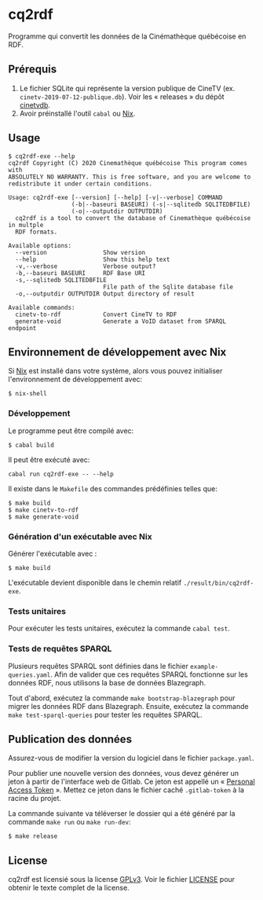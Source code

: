 # cq2rdf

Programme qui convertit les données de la Cinémathèque québécoise en RDF.

## Prérequis

1. Le fichier SQLite qui représente la version publique de CineTV (ex. `cinetv-2019-07-12-publique.db`). Voir les « releases » du dépôt [cinetvdb](https://gitlab.com/cinematheque-quebecoise/cinetvdb).
2. Avoir préinstallé l'outil `cabal` ou [Nix](https://nixos.org/).

## Usage

```
$ cq2rdf-exe --help
cq2rdf Copyright (C) 2020 Cinemathèque québécoise This program comes with
ABSOLUTELY NO WARRANTY. This is free software, and you are welcome to
redistribute it under certain conditions.

Usage: cq2rdf-exe [--version] [--help] [-v|--verbose] COMMAND
                  (-b|--baseuri BASEURI) (-s|--sqlitedb SQLITEDBFILE)
                  (-o|--outputdir OUTPUTDIR)
  cq2rdf is a tool to convert the database of Cinemathèque québécoise in multple
  RDF formats.

Available options:
  --version                Show version
  --help                   Show this help text
  -v,--verbose             Verbose output?
  -b,--baseuri BASEURI     RDF Base URI
  -s,--sqlitedb SQLITEDBFILE
                           File path of the Sqlite database file
  -o,--outputdir OUTPUTDIR Output directory of result

Available commands:
  cinetv-to-rdf            Convert CineTV to RDF
  generate-void            Generate a VoID dataset from SPARQL endpoint
```

## Environnement de développement avec Nix

Si [Nix](https://nixos.org/) est installé dans votre système, alors vous pouvez initialiser l'environnement de développement avec:

```
$ nix-shell
```

### Développement

Le programme peut être compilé avec:

```
$ cabal build
```

Il peut être exécuté avec:

```
cabal run cq2rdf-exe -- --help
```

Il existe dans le `Makefile` des commandes prédéfinies telles que:

```
$ make build
$ make cinetv-to-rdf
$ make generate-void
```

### Génération d'un exécutable avec Nix

Générer l'exécutable avec :

```
$ make build
```

L'exécutable devient disponible dans le chemin relatif `./result/bin/cq2rdf-exe`.


### Tests unitaires

Pour exécuter les tests unitaires, exécutez la commande `cabal test`.

### Tests de requêtes SPARQL

Plusieurs requêtes SPARQL sont définies dans le fichier `example-queries.yaml`. Afin de valider que ces requêtes SPARQL fonctionne sur les données RDF, nous utilisons la base de données Blazegraph.

Tout d'abord, exécutez la commande `make bootstrap-blazegraph` pour migrer les données RDF dans Blazegraph. Ensuite, exécutez la commande `make test-sparql-queries` pour tester les requêtes SPARQL.

## Publication des données

Assurez-vous de modifier la version du logiciel dans le fichier `package.yaml`.

Pour publier une nouvelle version des données, vous devez générer un jeton à partir de l'interface web de Gitlab. Ce jeton est appellé un « [Personal Access Token](https://docs.gitlab.com/ee/user/profile/personal_access_tokens.html) ».
Mettez ce jeton dans le fichier caché `.gitlab-token` à la racine du projet.

La commande suivante va téléverser le dossier qui a été généré par la commande `make run` ou `make run-dev`:

```
$ make release
```

## License

cq2rdf est licensié sous la license [GPLv3](https://opensource.org/licenses/gpl-3.0.html). Voir le fichier [LICENSE](./LICENSE) pour obtenir le texte complet de la license.
